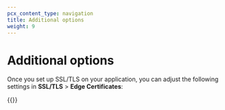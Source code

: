 ```yaml
---
pcx_content_type: navigation
title: Additional options
weight: 9
---
```


# Additional options

Once you set up SSL/TLS on your application, you can adjust the following settings in **SSL/TLS** > **Edge Certificates**:

{{<directory-listing showDescriptions=true char_limit=300 >}}
